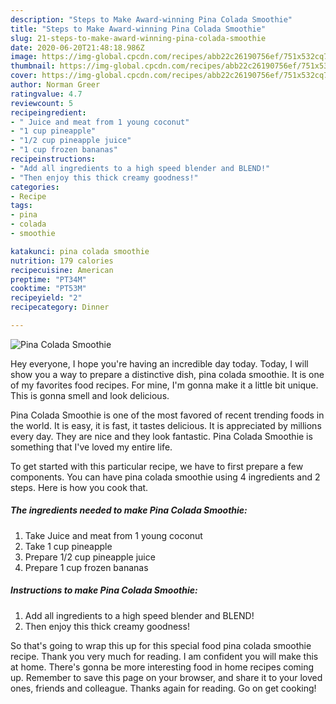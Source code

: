 ```yaml
---
description: "Steps to Make Award-winning Pina Colada Smoothie"
title: "Steps to Make Award-winning Pina Colada Smoothie"
slug: 21-steps-to-make-award-winning-pina-colada-smoothie
date: 2020-06-20T21:48:18.986Z
image: https://img-global.cpcdn.com/recipes/abb22c26190756ef/751x532cq70/pina-colada-smoothie-recipe-main-photo.jpg
thumbnail: https://img-global.cpcdn.com/recipes/abb22c26190756ef/751x532cq70/pina-colada-smoothie-recipe-main-photo.jpg
cover: https://img-global.cpcdn.com/recipes/abb22c26190756ef/751x532cq70/pina-colada-smoothie-recipe-main-photo.jpg
author: Norman Greer
ratingvalue: 4.7
reviewcount: 5
recipeingredient:
- " Juice and meat from 1 young coconut"
- "1 cup pineapple"
- "1/2 cup pineapple juice"
- "1 cup frozen bananas"
recipeinstructions:
- "Add all ingredients to a high speed blender and BLEND!"
- "Then enjoy this thick creamy goodness!"
categories:
- Recipe
tags:
- pina
- colada
- smoothie

katakunci: pina colada smoothie 
nutrition: 179 calories
recipecuisine: American
preptime: "PT34M"
cooktime: "PT53M"
recipeyield: "2"
recipecategory: Dinner

---
```



![Pina Colada Smoothie](https://img-global.cpcdn.com/recipes/abb22c26190756ef/751x532cq70/pina-colada-smoothie-recipe-main-photo.jpg)

Hey everyone, I hope you're having an incredible day today. Today, I will show you a way to prepare a distinctive dish, pina colada smoothie. It is one of my favorites food recipes. For mine, I'm gonna make it a little bit unique. This is gonna smell and look delicious.



Pina Colada Smoothie is one of the most favored of recent trending foods in the world. It is easy, it is fast, it tastes delicious. It is appreciated by millions every day. They are nice and they look fantastic. Pina Colada Smoothie is something that I've loved my entire life.


To get started with this particular recipe, we have to first prepare a few components. You can have pina colada smoothie using 4 ingredients and 2 steps. Here is how you cook that.

##### The ingredients needed to make Pina Colada Smoothie:

1. Take  Juice and meat from 1 young coconut
1. Take 1 cup pineapple
1. Prepare 1/2 cup pineapple juice
1. Prepare 1 cup frozen bananas




##### Instructions to make Pina Colada Smoothie:

1. Add all ingredients to a high speed blender and BLEND!
1. Then enjoy this thick creamy goodness!




So that's going to wrap this up for this special food pina colada smoothie recipe. Thank you very much for reading. I am confident you will make this at home. There's gonna be more interesting food in home recipes coming up. Remember to save this page on your browser, and share it to your loved ones, friends and colleague. Thanks again for reading. Go on get cooking!

